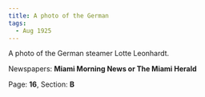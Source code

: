 ```yaml
---  
title: A photo of the German  
tags:  
  - Aug 1925  
---  
```

  
A photo of the German steamer Lotte Leonhardt.  
  
Newspapers: **Miami Morning News or The Miami Herald**  
  
Page: **16**, Section: **B** 

